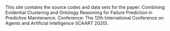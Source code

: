 This site contains the source codes and data sets for the paper: Combining Evidential Clustering and Ontology Reasoning for Failure Prediction in Predictive Maintenance.
Conference: The 12th International Conference on Agents and Artificial Intelligence (ICAART 2020).
